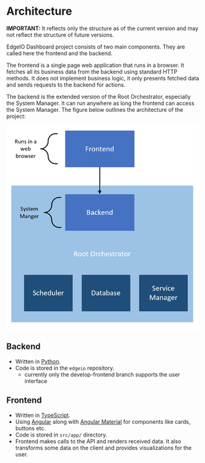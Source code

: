 # Architecture

**IMPORTANT:** It reflects only the structure as of the current version and may not reflect the structure of
future versions.

EdgeIO Dashboard project consists of two main components. They are called here the
frontend and the backend.

The frontend is a single page web application that runs in a browser. It fetches all its
business data from the backend using standard HTTP methods. It does not implement business logic,
it only presents fetched data and sends requests to the backend for actions.

The backend is the extended version of the Root Orchestrator, especially the System Manager.
It can run anywhere as long the frontend can access the System Manager. 
The figure below outlines the architecture of the project:

![Architecture Overview](../images/architecture.png)

## Backend

- Written in [Python](https://www.python.org).
- Code is stored in the `edgeio` repository.
  - currently only the develop-frontend branch supports the user interface

## Frontend

- Written in [TypeScript](https://www.typescriptlang.org/).
- Using [Angular](https://angular.io/) along with [Angular Material](https://material.angular.io/) for components like cards, buttons etc.
- Code is stored in `src/app/` directory.
- Frontend makes calls to the API and renders received data. It also transforms some data on the client and provides visualizations for the user.
